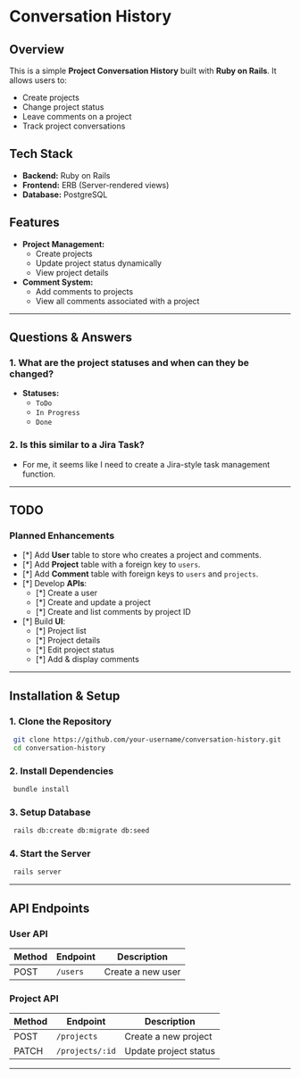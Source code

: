 # Conversation History

## Overview
This is a simple **Project Conversation History** built with **Ruby on Rails**. It allows users to:
- Create projects
- Change project status
- Leave comments on a project
- Track project conversations

## Tech Stack
- **Backend:** Ruby on Rails
- **Frontend:** ERB (Server-rendered views)
- **Database:** PostgreSQL

## Features
- **Project Management:**
  - Create projects
  - Update project status dynamically
  - View project details
- **Comment System:**
  - Add comments to projects
  - View all comments associated with a project

---

## Questions & Answers
### **1. What are the project statuses and when can they be changed?**
- **Statuses:**
  - `ToDo`
  - `In Progress`
  - `Done`

### **2. Is this similar to a Jira Task?**
- For me, it seems like I need to create a Jira-style task management function.

---

## TODO
### **Planned Enhancements**
- [*] Add **User** table to store who creates a project and comments.
- [*] Add **Project** table with a foreign key to `users`.
- [*] Add **Comment** table with foreign keys to `users` and `projects`.
- [*] Develop **APIs**:
  - [*] Create a user
  - [*] Create and update a project
  - [*] Create and list comments by project ID
- [*] Build **UI**:
  - [*] Project list
  - [*] Project details
  - [*] Edit project status
  - [*] Add & display comments

---

## Installation & Setup
### **1. Clone the Repository**
```bash
 git clone https://github.com/your-username/conversation-history.git
 cd conversation-history
```

### **2. Install Dependencies**
```bash
 bundle install
```

### **3. Setup Database**
```bash
 rails db:create db:migrate db:seed
```

### **4. Start the Server**
```bash
 rails server
```

---

## API Endpoints
### **User API**
| Method | Endpoint | Description |
|--------|-------------|-------------|
| POST   | `/users`    | Create a new user |

### **Project API**
| Method | Endpoint | Description |
|--------|-------------|-------------|
| POST   | `/projects` | Create a new project |
| PATCH  | `/projects/:id` | Update project status |

---
